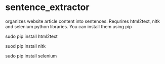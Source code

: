 # sentence_extractor
organizes website article content into sentences. Requrires html2text, nltk and selenium python libraries. You can install them using pip

sudo pip install html2text

suod pip install nltk

sudo pip install selenium
